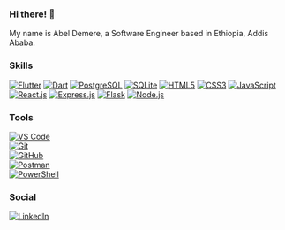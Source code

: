 ### Hi there! 👋

My name is Abel Demere, a Software Engineer based in Ethiopia, Addis Ababa.

### Skills

[![Flutter](https://img.shields.io/badge/Flutter-02569B?style=for-the-badge&logo=flutter&logoColor=white)](https://flutter.dev/) [![Dart](https://img.shields.io/badge/Dart-0175C2?style=for-the-badge&logo=dart&logoColor=white)](https://dart.dev/) [![PostgreSQL](https://img.shields.io/badge/PostgreSQL-336791?style=for-the-badge&logo=postgresql&logoColor=white)](https://www.postgresql.org/) [![SQLite](https://img.shields.io/badge/SQLite-07405E?style=for-the-badge&logo=sqlite&logoColor=white)](https://www.sqlite.org/) [![HTML5](https://img.shields.io/badge/HTML5-E34F26?style=for-the-badge&logo=html5&logoColor=white)](https://developer.mozilla.org/en-US/docs/Web/HTML) [![CSS3](https://img.shields.io/badge/CSS3-1572B6?style=for-the-badge&logo=css3&logoColor=white)](https://developer.mozilla.org/en-US/docs/Web/CSS) [![JavaScript](https://img.shields.io/badge/JavaScript-F7DF1E?style=for-the-badge&logo=javascript&logoColor=black)](https://developer.mozilla.org/en-US/docs/Web/JavaScript) [![React.js](https://img.shields.io/badge/React-61DAFB?style=for-the-badge&logo=react&logoColor=black)](https://reactjs.org/) [![Express.js](https://img.shields.io/badge/Express.js-000000?style=for-the-badge&logo=express&logoColor=white)](https://expressjs.com/) [![Flask](https://img.shields.io/badge/Flask-000000?style=for-the-badge&logo=flask&logoColor=white)](https://flask.palletsprojects.com/) [![Node.js](https://img.shields.io/badge/Node.js-339933?style=for-the-badge&logo=node.js&logoColor=white)](https://nodejs.org/)

### Tools

[![VS Code](https://img.shields.io/badge/VS_Code-007ACC?style=for-the-badge&logo=visual-studio-code&logoColor=white)](https://code.visualstudio.com/)  
[![Git](https://img.shields.io/badge/Git-F05032?style=for-the-badge&logo=git&logoColor=white)](https://git-scm.com/)  
[![GitHub](https://img.shields.io/badge/GitHub-181717?style=for-the-badge&logo=github&logoColor=white)](https://github.com/)  
[![Postman](https://img.shields.io/badge/Postman-FF6C37?style=for-the-badge&logo=postman&logoColor=white)](https://www.postman.com/)  
[![PowerShell](https://img.shields.io/badge/PowerShell-5391FE?style=for-the-badge&logo=powershell&logoColor=white)](https://docs.microsoft.com/en-us/powershell/)

### Social

[![LinkedIn](https://img.shields.io/badge/LinkedIn-blue?style=for-the-badge&logo=linkedin&logoColor=white)](https://www.linkedin.com/in/abel-demere/)
